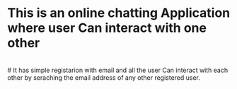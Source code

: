 # This is an online chatting Application where user Can interact with one other
<br>
# It has simple registarion with email and all the user Can interact with each other by seraching the email address of any other registered user.
